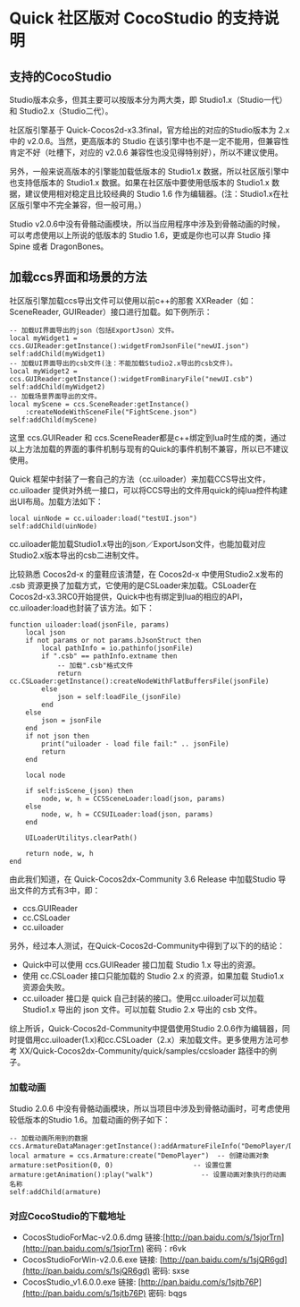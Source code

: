 # Quick 社区版对 CocoStudio 的支持说明

## 支持的CocoStudio

Studio版本众多，但其主要可以按版本分为两大类，即 Studio1.x（Studio一代）和 Studio2.x（Studio二代）。

社区版引擎基于 Quick-Cocos2d-x3.3final，官方给出的对应的Studio版本为 2.x 中的 v2.0.6。当然，更高版本的 Studio 在该引擎中也不是一定不能用，但兼容性肯定不好（吐槽下，对应的 v2.0.6 兼容性也没见得特别好），所以不建议使用。

另外，一般来说高版本的引擎能加载低版本的 Studio1.x 数据，所以社区版引擎中也支持低版本的 Studio1.x 数据。如果在社区版中要使用低版本的 Studio1.x 数据，建议使用相对稳定且比较经典的 Studio 1.6 作为编辑器。(注：Studio1.x在社区版引擎中不完全兼容，但一般可用。）

Studio v2.0.6中没有骨骼动画模块，所以当应用程序中涉及到骨骼动画的时候，可以考虑使用以上所说的低版本的 Studio 1.6，更或是你也可以弃 Studio 择 Spine 或者 DragonBones。

## 加载ccs界面和场景的方法

社区版引擎加载ccs导出文件可以使用以前c++的那套 XXReader（如：SceneReader, GUIReader）接口进行加载。如下例所示：

	-- 加载UI界面导出的json（包括ExportJson）文件。
	local myWidget1 = ccs.GUIReader:getInstance():widgetFromJsonFile("newUI.json")
	self:addChild(myWidget1)
	-- 加载UI界面导出的csb文件(注：不能加载Studio2.x导出的csb文件)。
	local myWidget2 = ccs.GUIReader:getInstance():widgetFromBinaryFile("newUI.csb")
	self:addChild(myWidget2)
	-- 加载场景界面导出的文件。
	local myScene = ccs.SceneReader:getInstance()
		:createNodeWithSceneFile("FightScene.json")
	self:addChild(myScene)

这里 ccs.GUIReader 和 ccs.SceneReader都是c++绑定到lua时生成的类，通过以上方法加载的界面的事件机制与现有的Quick的事件机制不兼容，所以已不建议使用。

Quick 框架中封装了一套自己的方法（cc.uiloader）来加载CCS导出文件，cc.uiloader 提供对外统一接口，可以将CCS导出的文件用quick的纯lua控件构建出UI布局。加载方法如下：

	local uinNode = cc.uiloader:load("testUI.json")
	self:addChild(uinNode)

cc.uiloader能加载Studio1.x导出的json／ExportJson文件，也能加载对应Studio2.x版本导出的csb二进制文件。

比较熟悉 Cocos2d-x 的童鞋应该清楚，在 Cocos2d-x 中使用Studio2.x发布的 .csb 资源更换了加载方式，它使用的是CSLoader来加载。CSLoader在Cocos2d-x3.3RC0开始提供，Quick中也有绑定到lua的相应的API，cc.uiloader:load也封装了该方法。如下：

	function uiloader:load(jsonFile, params)
		local json
		if not params or not params.bJsonStruct then
			local pathInfo = io.pathinfo(jsonFile)
			if ".csb" == pathInfo.extname then
				-- 加载".csb"格式文件
				return cc.CSLoader:getInstance():createNodeWithFlatBuffersFile(jsonFile)
			else
				json = self:loadFile_(jsonFile)
			end
		else
			json = jsonFile
		end
		if not json then
			print("uiloader - load file fail:" .. jsonFile)
			return
		end

		local node

		if self:isScene_(json) then
			node, w, h = CCSSceneLoader:load(json, params)
		else
			node, w, h = CCSUILoader:load(json, params)
		end

		UILoaderUtilitys.clearPath()

		return node, w, h
	end

由此我们知道，在 Quick-Cocos2dx-Community 3.6 Release 中加载Studio 导出文件的方式有3中，即：

- ccs.GUIReader
- cc.CSLoader
- cc.uiloader

另外，经过本人测试，在Quick-Cocos2d-Community中得到了以下的的结论：

- Quick中可以使用 ccs.GUIReader 接口加载 Studio 1.x 导出的资源。
- 使用 cc.CSLoader 接口只能加载的 Studio 2.x 的资源，如果加载 Studio1.x 资源会失败。
- cc.uiloader 接口是 quick 自己封装的接口。使用cc.uiloader可以加载 Studio1.x 导出的 json 文件。可以加载 Studio 2.x 导出的 csb 文件。

综上所诉，Quick-Cocos2d-Community中提倡使用Studio 2.0.6作为编辑器，同时提倡用cc.uiloader(1.x)和cc.CSLoader（2.x）来加载文件。更多使用方法可参考 XX/Quick-Cocos2dx-Community/quick/samples/ccsloader 路径中的例子。

### 加载动画

Studio 2.0.6 中没有骨骼动画模块，所以当项目中涉及到骨骼动画时，可考虑使用较低版本的Studio 1.6。加载动画的例子如下：

    -- 加载动画所用到的数据
    ccs.ArmatureDataManager:getInstance():addArmatureFileInfo("DemoPlayer/DemoPlayer1.png","DemoPlayer/DemoPlayer1.plist","DemoPlayer/DemoPlayer.ExportJson");
    local armature = ccs.Armature:create("DemoPlayer")  -- 创建动画对象
    armature:setPosition(0, 0)                    -- 设置位置
    armature:getAnimation():play("walk")            -- 设置动画对象执行的动画名称
    self:addChild(armature)

### 对应CocoStudio的下载地址

- CocosStudioForMac-v2.0.6.dmg 链接:[http://pan.baidu.com/s/1sjorTrn](http://pan.baidu.com/s/1sjorTrn) 密码：r6vk
- CocosStudioForWin-v2.0.6.exe 链接: [http://pan.baidu.com/s/1sjQR6gd](http://pan.baidu.com/s/1sjQR6gd) 密码: sxse
- CocosStudio_v1.6.0.0.exe 链接: [http://pan.baidu.com/s/1sjtb76P](http://pan.baidu.com/s/1sjtb76P) 密码: bqgs